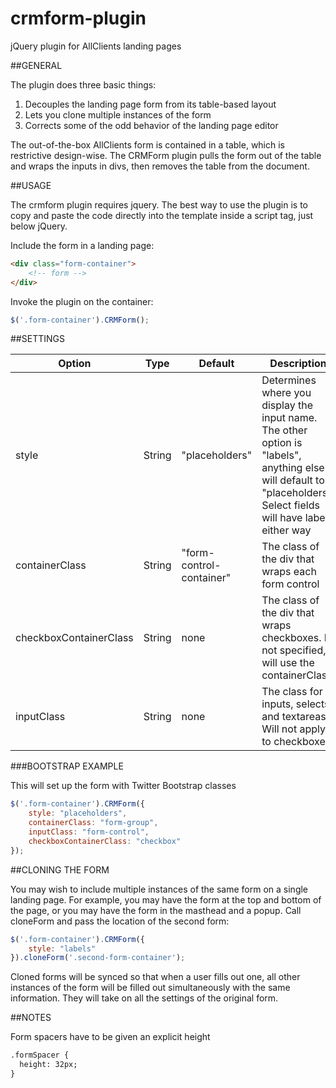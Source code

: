 # crmform-plugin
jQuery plugin for AllClients landing pages

##GENERAL

The plugin does three basic things:

1. Decouples the landing page form from its table-based layout
2. Lets you clone multiple instances of the form
3. Corrects some of the odd behavior of the landing page editor

The out-of-the-box AllClients form is contained in a table, which is restrictive design-wise.  The CRMForm plugin pulls the form out of the table and wraps the inputs in divs, then removes the table from the document.

##USAGE

The crmform plugin requires jquery.  The best way to use the plugin is to copy and paste the code directly into the template inside a script tag, just below jQuery.


Include the form in a landing page:

```html
<div class="form-container">
	<!-- form -->
</div>
```

Invoke the plugin on the container:

```javascript
$('.form-container').CRMForm();
```

##SETTINGS

Option | Type | Default | Description
------ | ---- | ------- | -----------
style | String | "placeholders" | Determines where you display the input name.  The other option is "labels", anything else will default to "placeholders".  Select fields will have labels either way
containerClass | String | "form-control-container" | The class of the div that wraps each form control
checkboxContainerClass | String | none | The class of the div that wraps checkboxes.  If not specified, it will use the containerClass
inputClass | String | none | The class for inputs, selects, and textareas.  Will not apply to checkboxes

###BOOTSTRAP EXAMPLE

This will set up the form with Twitter Bootstrap classes

```javascript          
$('.form-container').CRMForm({
	style: "placeholders",
	containerClass: "form-group",
	inputClass: "form-control",
	checkboxContainerClass: "checkbox"
});
```

##CLONING THE FORM

You may wish to include multiple instances of the same form on a single landing page.  For example, you may have the form at the top and bottom of the page, or you may have the form in the masthead and a popup.  Call cloneForm and pass the location of the second form:

```javascript
$('.form-container').CRMForm({
	style: "labels"
}).cloneForm('.second-form-container');
```

Cloned forms will be synced so that when a user fills out one, all other instances of the form will be filled out simultaneously with the same information.  They will take on all the settings of the original form. 


##NOTES

Form spacers have to be given an explicit height

```html
.formSpacer {
  height: 32px;
}
```

